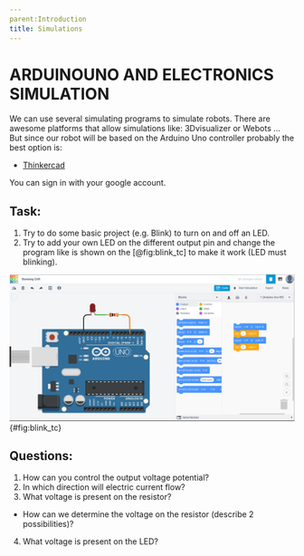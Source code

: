 ```yaml
---
parent:Introduction
title: Simulations
---
```


# ARDUINOUNO AND ELECTRONICS SIMULATION

We can use several simulating programs to simulate robots. There are awesome platforms that allow simulations like: 3Dvisualizer or Webots ... But since our robot will be based on the Arduino Uno controller probably the best option is:

- [Thinkercad](https://www.tinkercad.com/dashboard)

You can sign in with your google account.

## Task:

1. Try to do some basic project (e.g. Blink) to turn on and off an LED.
2. Try to add your own LED on the different output pin and change the program like is shown on the [@fig:blink_tc] to make it work (LED must blinking).

![Blink example in Thinkercad.](./slike/thinkercad_simulation_blink.png){#fig:blink_tc}

## Questions:

1. How can you control the output voltage potential?
2. In which direction will electric current flow?
3. What voltage is present on the resistor?
  + How can we determine the voltage on the resistor (describe 2 possibilities)?
4. What voltage is present on the LED?


